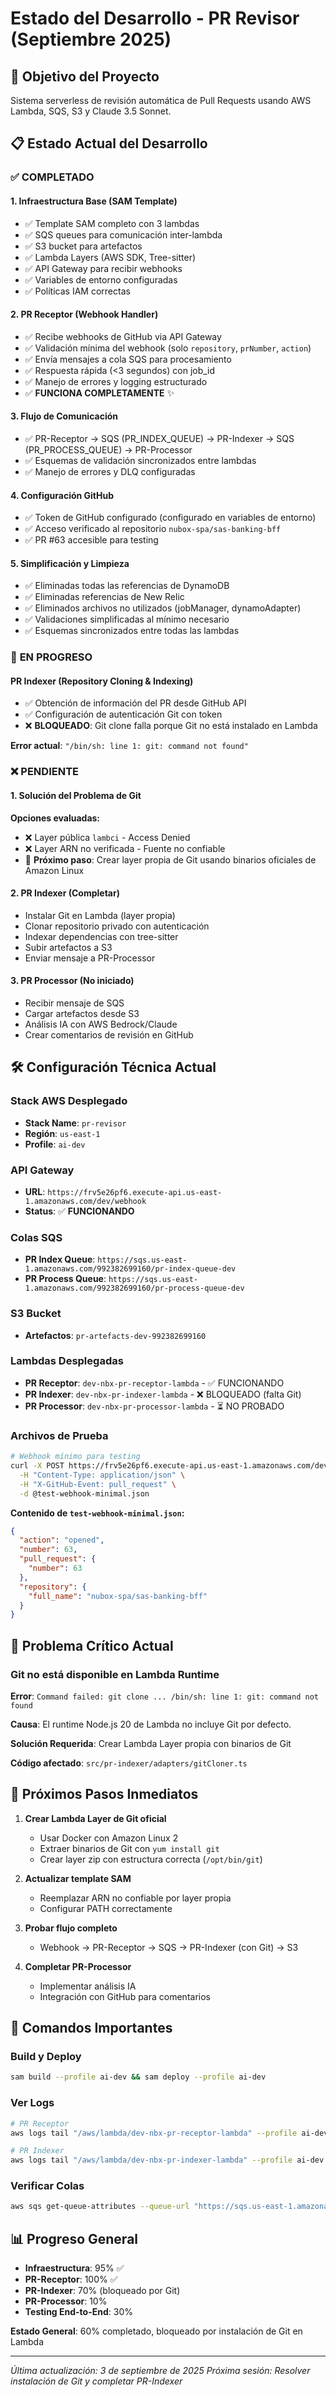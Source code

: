 # Estado del Desarrollo - PR Revisor (Septiembre 2025)

## 🎯 Objetivo del Proyecto
Sistema serverless de revisión automática de Pull Requests usando AWS Lambda, SQS, S3 y Claude 3.5 Sonnet.

## 📋 Estado Actual del Desarrollo

### ✅ **COMPLETADO**

#### 1. **Infraestructura Base (SAM Template)**
- ✅ Template SAM completo con 3 lambdas
- ✅ SQS queues para comunicación inter-lambda
- ✅ S3 bucket para artefactos
- ✅ Lambda Layers (AWS SDK, Tree-sitter)
- ✅ API Gateway para recibir webhooks
- ✅ Variables de entorno configuradas
- ✅ Políticas IAM correctas

#### 2. **PR Receptor (Webhook Handler)**
- ✅ Recibe webhooks de GitHub via API Gateway
- ✅ Validación mínima del webhook (solo `repository`, `prNumber`, `action`)
- ✅ Envía mensajes a cola SQS para procesamiento
- ✅ Respuesta rápida (<3 segundos) con job_id
- ✅ Manejo de errores y logging estructurado
- ✅ **FUNCIONA COMPLETAMENTE** ✨

#### 3. **Flujo de Comunicación**
- ✅ PR-Receptor → SQS (PR_INDEX_QUEUE) → PR-Indexer → SQS (PR_PROCESS_QUEUE) → PR-Processor
- ✅ Esquemas de validación sincronizados entre lambdas
- ✅ Manejo de errores y DLQ configuradas

#### 4. **Configuración GitHub**
- ✅ Token de GitHub configurado (configurado en variables de entorno)
- ✅ Acceso verificado al repositorio `nubox-spa/sas-banking-bff`
- ✅ PR #63 accesible para testing

#### 5. **Simplificación y Limpieza**
- ✅ Eliminadas todas las referencias de DynamoDB
- ✅ Eliminadas referencias de New Relic
- ✅ Eliminados archivos no utilizados (jobManager, dynamoAdapter)
- ✅ Validaciones simplificadas al mínimo necesario
- ✅ Esquemas sincronizados entre todas las lambdas

### 🔄 **EN PROGRESO**

#### PR Indexer (Repository Cloning & Indexing)
- ✅ Obtención de información del PR desde GitHub API
- ✅ Configuración de autenticación Git con token
- ❌ **BLOQUEADO**: Git clone falla porque Git no está instalado en Lambda

**Error actual**: `"/bin/sh: line 1: git: command not found"`

### ❌ **PENDIENTE**

#### 1. **Solución del Problema de Git**
**Opciones evaluadas:**
- ❌ Layer pública `lambci` - Access Denied
- ❌ Layer ARN no verificada - Fuente no confiable  
- 🔄 **Próximo paso**: Crear layer propia de Git usando binarios oficiales de Amazon Linux

#### 2. **PR Indexer (Completar)**
- Instalar Git en Lambda (layer propia)
- Clonar repositorio privado con autenticación
- Indexar dependencias con tree-sitter
- Subir artefactos a S3
- Enviar mensaje a PR-Processor

#### 3. **PR Processor (No iniciado)**
- Recibir mensaje de SQS
- Cargar artefactos desde S3
- Análisis IA con AWS Bedrock/Claude
- Crear comentarios de revisión en GitHub

## 🛠️ **Configuración Técnica Actual**

### **Stack AWS Desplegado**
- **Stack Name**: `pr-revisor`
- **Región**: `us-east-1`
- **Profile**: `ai-dev`

### **API Gateway**
- **URL**: `https://frv5e26pf6.execute-api.us-east-1.amazonaws.com/dev/webhook`
- **Status**: ✅ **FUNCIONANDO**

### **Colas SQS**
- **PR Index Queue**: `https://sqs.us-east-1.amazonaws.com/992382699160/pr-index-queue-dev`
- **PR Process Queue**: `https://sqs.us-east-1.amazonaws.com/992382699160/pr-process-queue-dev`

### **S3 Bucket**
- **Artefactos**: `pr-artefacts-dev-992382699160`

### **Lambdas Desplegadas**
- **PR Receptor**: `dev-nbx-pr-receptor-lambda` - ✅ FUNCIONANDO
- **PR Indexer**: `dev-nbx-pr-indexer-lambda` - ❌ BLOQUEADO (falta Git)
- **PR Processor**: `dev-nbx-pr-processor-lambda` - ⏳ NO PROBADO

### **Archivos de Prueba**
```bash
# Webhook mínimo para testing
curl -X POST https://frv5e26pf6.execute-api.us-east-1.amazonaws.com/dev/webhook \
  -H "Content-Type: application/json" \
  -H "X-GitHub-Event: pull_request" \
  -d @test-webhook-minimal.json
```

**Contenido de `test-webhook-minimal.json`:**
```json
{
  "action": "opened",
  "number": 63,
  "pull_request": {
    "number": 63
  },
  "repository": {
    "full_name": "nubox-spa/sas-banking-bff"
  }
}
```

## 🚨 **Problema Crítico Actual**

### **Git no está disponible en Lambda Runtime**
**Error**: `Command failed: git clone ... /bin/sh: line 1: git: command not found`

**Causa**: El runtime Node.js 20 de Lambda no incluye Git por defecto.

**Solución Requerida**: Crear Lambda Layer propia con binarios de Git

**Código afectado**: `src/pr-indexer/adapters/gitCloner.ts`

## 📝 **Próximos Pasos Inmediatos**

1. **Crear Lambda Layer de Git oficial**
   - Usar Docker con Amazon Linux 2
   - Extraer binarios de Git con `yum install git`
   - Crear layer zip con estructura correcta (`/opt/bin/git`)

2. **Actualizar template SAM**
   - Reemplazar ARN no confiable por layer propia
   - Configurar PATH correctamente

3. **Probar flujo completo**
   - Webhook → PR-Receptor → SQS → PR-Indexer (con Git) → S3

4. **Completar PR-Processor**
   - Implementar análisis IA
   - Integración con GitHub para comentarios

## 🔧 **Comandos Importantes**

### **Build y Deploy**
```bash
sam build --profile ai-dev && sam deploy --profile ai-dev
```

### **Ver Logs**
```bash
# PR Receptor
aws logs tail "/aws/lambda/dev-nbx-pr-receptor-lambda" --profile ai-dev

# PR Indexer  
aws logs tail "/aws/lambda/dev-nbx-pr-indexer-lambda" --profile ai-dev
```

### **Verificar Colas**
```bash
aws sqs get-queue-attributes --queue-url "https://sqs.us-east-1.amazonaws.com/992382699160/pr-index-queue-dev" --attribute-names All --profile ai-dev
```

## 📊 **Progreso General**

- **Infraestructura**: 95% ✅
- **PR-Receptor**: 100% ✅
- **PR-Indexer**: 70% (bloqueado por Git)
- **PR-Processor**: 10%
- **Testing End-to-End**: 30%

**Estado General**: 60% completado, bloqueado por instalación de Git en Lambda

---

*Última actualización: 3 de septiembre de 2025*
*Próxima sesión: Resolver instalación de Git y completar PR-Indexer*